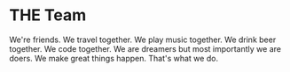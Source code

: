# THE Team

We're friends. We travel together. We play music together. We drink beer together. We code together. 
We are dreamers but most importantly we are doers. We make great things happen. That's what we do. 




